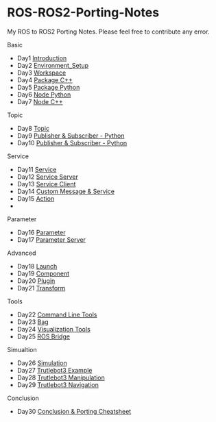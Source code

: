 # ROS-ROS2-Porting-Notes
My ROS to ROS2 Porting Notes. Please feel free to contribute any error.

Basic
* Day1 [Introduction](Day1_Introduction.md)
* Day2 [Environment_Setup](Day2_Environment_Setup.md)
* Day3 [Workspace](Day3_Workspace.md)
* Day4 [Package C++](Day4_Package_CPP.md)
* Day5 [Package Python](Day5_Package_Python.md)
* Day6 [Node Python](Day6_Node_Python.md)
* Day7 [Node C++](Day7_Node_CPP.md)

Topic
* Day8 [Topic](Day7_Topic.md)
* Day9 [Publisher & Subscriber - Python](Day9_Publisher_Subscriber_Python.md)
* Day10 [Publisher & Subscriber - Python](Day10_Publisher_Subscriber_CPP.md)

Service
* Day11 [Service](Day11_Service.md)
* Day12 [Service Server](Day12_Service_Server.md)
* Day13 [Service Client](Day13_Service_Client.md)
* Day14 [Custom Message & Service](Day14_Custom_msg_srv.md)
* Day15 [Action](Day15_Action.md)
* 
Parameter
* Day16 [Parameter](Day16_Parameter.md)
* Day17 [Parameter Server](Day17_Parameter_Server.md)

Advanced
* Day18 [Launch](Day18_Launch.md)
* Day19 [Component](Day19_Component.md)
* Day20 [Plugin](Day20_Plugin.md)
* Day21 [Transform](Day21_Transform.md)

Tools
* Day22 [Command Line Tools](Day22_Command_Line_Tools.md)
* Day23 [Bag](Day23_Bag.md)
* Day24 [Visualization Tools](Day24_Visualization_Tools.md)
* Day25 [ROS Bridge](Day25_ROS_Bridge.md)

Simualtion
* Day26 [Simulation](Day26_Simulation.md)
* Day27 [Trutlebot3 Example](Day27_Turtlebot3.md)
* Day28 [Trutlebot3 Manipulation](Day28_Manipulation.md)
* Day29 [Trutlebot3 Navigation](Day29_Navigation.md)

Conclusion
* Day30 [Conclusion & Porting Cheatsheet](Day30_Cheatsheet.md)
